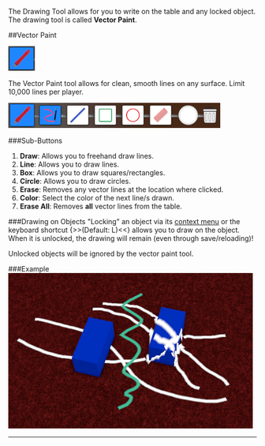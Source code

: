 The Drawing Tool allows for you to write on the table and any locked object. The drawing tool is called **Vector Paint**.

##Vector Paint

![Vector Paint](/img/drawing-tool/pen.png)

The Vector Paint tool allows for clean, smooth lines on any surface. Limit 10,000 lines per player.

![Vector Paint](/img/drawing-tool/vector-paint.png)

###Sub-Buttons
1. **Draw**: Allows you to freehand draw lines.
2. **Line**: Allows you to draw lines.
3. **Box**: Allows you to draw squares/rectangles.
4. **Circle**: Allows you to draw circles.
5. **Erase**: Removes any vector lines at the location where clicked.
6. **Color**: Select the color of the next line/s drawn.
7. **Erase All**: Removes **all** vector lines from the table.

###Drawing on Objects
"Locking" an object via its [context menu](/getting-started/video-tutorials#contextual-menu) or the keyboard shortcut {>>(Default: L)<<} allows you to draw on the object. When it is unlocked, the drawing will remain (even through save/reloading)!

Unlocked objects will be ignored by the vector paint tool.

###Example
![Vector Paint example](/img/drawing-tool/vector-example.png)



---
